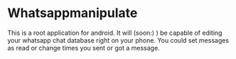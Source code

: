 # Whatsappmanipulate
This is a root application for android. It will (soon:) ) be capable of editing your whatsapp chat database right on your phone. You could set messages as read or change times you sent or got a message. 
